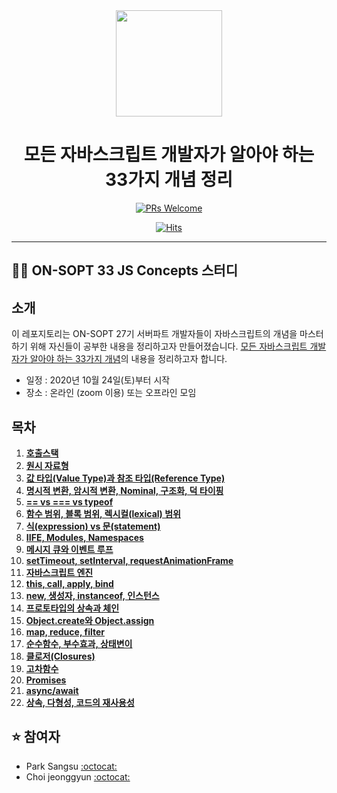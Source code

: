 <div align="center">

  <img height="170" width="170" src="https://img.icons8.com/color/344/javascript.png">

  # 모든 자바스크립트 개발자가 알아야 하는 33가지 개념 정리

</div>

<div align=center>

[![PRs Welcome](https://img.shields.io/badge/PRs-welcome-brightgreen.svg?style=flat-square)](http://makeapullrequest.com)

[![Hits](https://hits.seeyoufarm.com/api/count/incr/badge.svg?url=https%3A%2F%2Fgithub.com%2FSOPT-Learning-JS%2F33-js-concepts&count_bg=%2379C83D&title_bg=%23555555&icon=&icon_color=%23E7E7E7&title=hits&edge_flat=false)](https://hits.seeyoufarm.com)  

</div>


---

## 👨‍💻 ON-SOPT 33 JS Concepts 스터디

   
## 소개

이 레포지토리는 ON-SOPT 27기 서버파트 개발자들이 자바스크립트의 개념을 마스터하기 위해 자신들이 공부한 내용을 정리하고자 만들어졌습니다. [모든 자바스크립트 개발자가 알아야 하는 33가지 개념](https://github.com/epitoneproject/33-js-concepts)의 내용을 정리하고자 합니다.

-   일정 : 2020년 10월 24일(토)부터 시작
-   장소 : 온라인 (zoom 이용) 또는 오프라인 모임

## 목차

1. **[호출스택](https://github.com/SOPT-Learning-JS/33-js-concepts/blob/master/Epitone/1.callStack.md)**
2. **[원시 자료형]()**
3. **[값 타입(Value Type)과 참조 타입(Reference Type)]()** 
4. **[명시적 변환, 암시적 변환, Nominal, 구조화, 덕 타이핑]()**   
5. **[== vs === vs typeof]()**   
6. **[함수 범위, 블록 범위, 렉시컬(lexical) 범위]()**
7. **[식(expression) vs 문(statement)]()** 
8. **[IIFE, Modules, Namespaces]()**
9. **[메시지 큐와 이벤트 루프]()**   
10. **[setTimeout, setInterval, requestAnimationFrame]()**
11. **[자바스크립트 엔진]()**
12. **[this, call, apply, bind]()**
13. **[new, 생성자, instanceof, 인스턴스]()** 
14. **[프로토타입의 상속과 체인]()**
15. **[Object.create와 Object.assign]()**
16. **[map, reduce, filter]()**
17. **[순수함수, 부수효과, 상태변이]()**
18. **[클로저(Closures)]()**
19. **[고차함수]()**
20. **[Promises]()**
21. **[async/await]()**
22. **[상속, 다형성, 코드의 재사용성]()**   


## ⭐️ 참여자

-   Park Sangsu [:octocat:](https://github.com/epitoneproject)
-   Choi jeonggyun [:octocat:](https://github.com/wjdrbs96)

